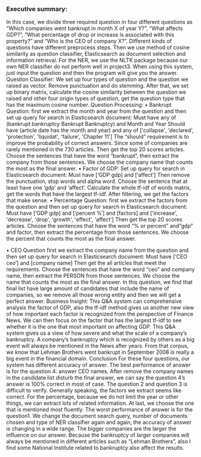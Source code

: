 ### Executive summary:
In this case, we divide three required question in four different questions as “Which companies went bankrupt in month X of year Y?”, “What affects GDP?”, “What percentage of drop or increase is associated with this property?” and “Who is the CEO of company X?”. Different kinds of questions have different preprocess steps.
Then we use method of cosine similarity as question classifier, Elasticsearch as document selection and information retrieval. For the NER, we use the NLTK package because our own NER classifier do not perform well in project3.
When using this system, just input the question and then the program will give you the answer.
Question Classifier:
We set up four types of question and the question we raised as vector. Remove punctuation and do stemming. After that, we set up binary matrix, calculate the cosine similarity between the question we raised and other four origin types of question, get the question type that has the maximum cosine number.
Question Processing:
•	Bankrupt Question: first we extract the month and year from the question and then set up query for search in Elasticsearch document: 
Must have any of (bankrupt bankruptcy Bankrupt Bankruptcy) and Month and Year 
Should have (article date has the month and year) and any of ['collapse', 'declared', 'protection', 'liquidat', 'failure', 'Chapter 11']
The “should” requirement is to improve the probability of correct answers. Since some of companies are rarely mentioned in the 730 articles.
Then get the top 20 scores articles. Choose the sentences that have the word “bankrupt”, then extract the company from those sentences. We choose the company name that counts the most as the final answer.
•	Factor of GDP: Set up query for search in Elasticsearch document: 
Must have [‘GDP gdp] and [‘affect’]
Then remove the punctuation, stop words and alpha word. Choose the sentence that at least have one ‘gdp’ and ‘affect’. Calculate the whole tf-idf of words matrix, get the words that have the largest tf-idf. After filtering, we get the factors that make sense.
•	Percentage Question: first we extract the factors from the question and then set up query for search in Elasticsearch document: 
Must have [‘GDP gdp] and [‘percent %’] and [factors] and ['increase', 'decrease', 'drop', 'growth', 'effect', 'affect']
Then get the top 20 scores articles. Choose the sentences that have the word “% or percent” and”gdp” and factor, then extract the percentage from those sentences. We choose the percent that counts the most as the final answer.

•	CEO Question first we extract the company name from the question and then set up query for search in Elasticsearch document: 
Must have [‘CEO ceo’] and [company name] 
Then get the all articles that meet the requirements. Choose the sentences that have the word “ceo” and company name, then extract the PERSON from those sentences. We choose the name that counts the most as the final answer. In this question, we find that final list have large amount of candidates that include the name of companies, so we remove all those wrong entity and then we will get a perfect answer.
Business Insight:
This Q&A system can comprehensive analysis the factor of GDP, also the tf-idf method gives us another new view of how important each factor is recognized from the perspective of Finance News. We can then focus on the factor that has the largest tf-idf to see whether it is the one that most important on affecting GDP.
This Q&A system gives us a view of how severe and what the scale of a company’s bankruptcy. A company’s bankruptcy which is recognized by others as a big event will always be mentioned in the News after years. From that corpus, we know that Lehman Brothers went bankrupt in September 2008 is really a big event in the financial domain.
Conclusion
For these four questions, our system has different accuracy of answer. 
The best performance of answer is for the question 4: answer CEO names. After remove the company names in the candidate list disturb the final answer, we can say the question 4’s answer is 100% correct in most of case.
The question 2 and question 3 is difficult to verify. Generally speaking, the factors we extract seems like correct. For the percentage, because we do not limit the year or other things, we can extract lots of related information. At last, we choose the one that is mentioned most fluently.
The worst performance of answer is for the question1. We change the document search query, number of documents chosen and type of NER classifier again and again, the accuracy of answer is changing in a wide range.  The bigger companies are the larger the influence on our answer. Because the bankruptcy of larger companies will always be mentioned in different articles such as “Lehman Brothers”, also I find some National Institute related to bankruptcy also affect the results.
